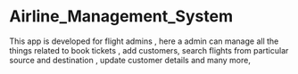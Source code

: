 # Airline_Management_System
This app is developed for flight admins , here a admin can manage all the things related to book tickets , add customers, search flights from particular source and destination , update customer details and many more,  
